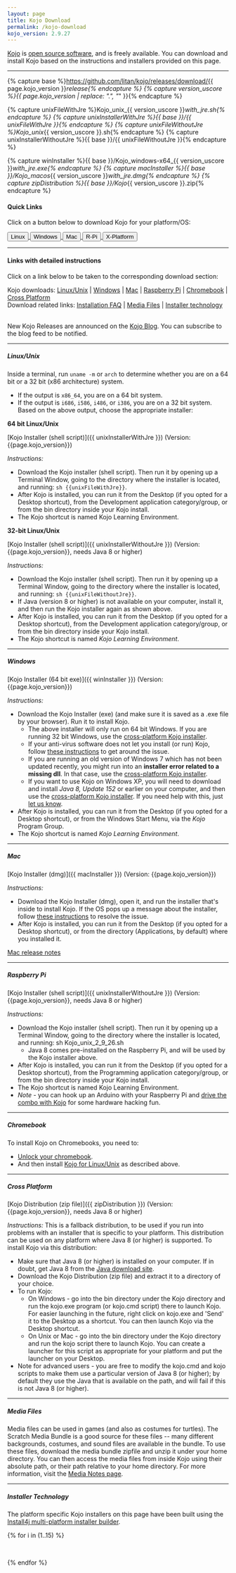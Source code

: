 ```yaml
---
layout: page
title: Kojo Download
permalink: /kojo-download
kojo_version: 2.9.27
---
```


[Kojo](/kojo) is [open source software](https://github.com/litan/kojo), and is freely available. You can download and install Kojo based on the instructions and installers provided on this page.

---

{% capture base %}https://github.com/litan/kojo/releases/download/{{ page.kojo_version }}_release{% endcapture %}
{% capture version_uscore %}{{ page.kojo_version | replace: ".", "_" }}{% endcapture %}

{% capture unixFileWithJre %}Kojo_unix_{{ version_uscore }}_with_jre.sh{% endcapture %}
{% capture unixInstallerWithJre %}{{ base }}/{{ unixFileWithJre }}{% endcapture %}
{% capture unixFileWithoutJre %}Kojo_unix_{{ version_uscore }}.sh{% endcapture %}
{% capture unixInstallerWithoutJre %}{{ base }}/{{ unixFileWithoutJre }}{% endcapture %}

{% capture winInstaller %}{{ base }}/Kojo_windows-x64_{{ version_uscore }}_with_jre.exe{% endcapture %}
{% capture macInstaller %}{{ base }}/Kojo_macos_{{ version_uscore }}_with_jre.dmg{% endcapture %}
{% capture zipDistribution %}{{ base }}/Kojo_{{ version_uscore }}.zip{% endcapture %}

#### Quick Links

Click on a button below to download Kojo for your platform/OS:

<div class="row ml-1 mb-4">
  <a href="{{ unixInstallerWithJre }}">
    <button type="button" class="btn btn-primary btn-theme-bg">Linux</button>
  </a>

  <a href="{{ winInstaller }}">
    <button type="button" class="btn btn-primary btn-theme-bg">Windows</button>
  </a>

  <a href="{{ macInstaller }}">
    <button type="button" class="btn btn-primary btn-theme-bg">Mac</button>
  </a>

  <a href="{{ unixInstallerWithoutJre }}">
    <button type="button" class="btn btn-primary btn-theme-bg">R-Pi</button>
  </a>

  <a href="{{ zipDistribution }}">
    <button type="button" class="btn btn-primary btn-theme-bg">X-Platform</button>
  </a>
</div>

---

#### Links with detailed instructions

Click on a link below to be taken to the corresponding download section:
<div>
  Kojo downloads:
      <a href="#unix">Linux/Unix</a> | <a href="#win">Windows</a> | <a href="#mac">Mac</a> | <a href="#rpi">Raspberry Pi</a> | <a href="#chromebook">Chromebook</a> | <a href="#crossplatform">Cross Platform</a>
      <br/>
  Download related links:
      <a href="https://docs.kogics.net/faq/installation-faq.html">Installation FAQ</a> | <a href="#media">Media Files</a> | <a href="#install4j">Installer technology</a>
      <br/><br/>
</div>

New Kojo Releases are announced on the [Kojo Blog](/blog). You can subscribe to the blog feed to be notified.

---

<h5 id="unix">Linux/Unix</h5>

Inside a terminal, run `uname -m` or `arch` to determine whether you are on a 64 bit or a 32 bit (x86 architecture) system.
* If the output is `x86_64`, you are on a 64 bit system.
* If the output is `i686`, `i586`, `i486`, or `i386`, you are on a 32 bit system.
Based on the above output, choose the appropriate installer:

**64 bit Linux/Unix**

[Kojo Installer (shell script)]({{ unixInstallerWithJre }}) (Version: {{page.kojo_version}})

*Instructions:*
* Download the Kojo installer (shell script). Then run it by opening up a Terminal Window, going to the directory where the installer is located, and running: `sh {{unixFileWithJre}}`.
* After Kojo is installed, you can run it from the Desktop (if you opted for a Desktop shortcut), from the Development application category/group, or from the bin directory inside your Kojo install.
* The Kojo shortcut is named Kojo Learning Environment.


**32-bit Linux/Unix**

[Kojo Installer (shell script)]({{ unixInstallerWithoutJre }}) (Version: {{page.kojo_version}}, needs Java 8 or higher)

*Instructions:*
* Download the Kojo installer (shell script). Then run it by opening up a Terminal Window, going to the directory where the installer is located, and running: `sh {{unixFileWithoutJre}}`.
* If Java (version 8 or higher) is not available on your computer, install it, and then run the Kojo installer again as shown above.
* After Kojo is installed, you can run it from the Desktop (if you opted for a Desktop shortcut), from the Development application category/group, or from the bin directory inside your Kojo install.
* The Kojo shortcut is named *Kojo Learning Environment*.

---

<h5 id="win">Windows</h5>

[Kojo Installer (64 bit exe)]({{ winInstaller }}) (Version: {{page.kojo_version}})

*Instructions:*
* Download the Kojo Installer (exe) (and make sure it is saved as a .exe file by your browser). Run it to install Kojo.
  * The above installer will only run on 64 bit Windows. If you are running 32 bit Windows, use the [cross-platform Kojo installer](/kojo-download#crossplatform).
  * If your anti-virus software does not let you install (or run) Kojo, follow [these instructions](http://wiki.kogics.net/sf:kojo-windows-antivirus) to get around the issue.
  * If you are running an old version of Windows 7 which has not been updated recently, you might run into an **installer error related to a missing dll**. In that case, use the [cross-platform Kojo installer](/kojo-download#crossplatform).
  * If you want to use Kojo on Windows XP, you will need to download and install *Java 8, Update 152* or earlier on your computer, and then use the [cross-platform Kojo installer](/kojo-download#crossplatform). If you need help with this, just [let us know](mailto:feedback@kogics..net).
* After Kojo is installed, you can run it from the Desktop (if you opted for a Desktop shortcut), or from the Windows Start Menu, via the *Kojo* Program Group.
* The Kojo shortcut is named *Kojo Learning Environment*.

---

<h5 id="mac">Mac</h5>

[Kojo Installer (dmg)]({{ macInstaller }}) (Version: {{page.kojo_version}})

*Instructions:*
* Download the Kojo Installer (dmg), open it, and run the installer that's inside to install Kojo. If the OS pops up a message about the installer, follow [these instructions](http://wiki.kogics.net/sf:kojo-dmg-damaged) to resolve the issue.
* After Kojo is installed, you can run it from the Desktop (if you opted for a Desktop shortcut), or from the directory (Applications, by default) where you installed it.

[Mac release notes](http://wiki.kogics.net/sf:kojo-mac-relnotes)

---

<h5 id="rpi">Raspberry Pi</h5>

[Kojo Installer (shell script)]({{ unixInstallerWithoutJre }}) (Version: {{page.kojo_version}}, needs Java 8 or higher)

*Instructions:*
* Download the Kojo installer (shell script). Then run it by opening up a Terminal Window, going to the directory where the installer is located, and running:  sh Kojo_unix_2_9_26.sh
  * Java 8 comes pre-installed on the Raspberry Pi, and will be used by the Kojo installer above.
* After Kojo is installed, you can run it from the Desktop (if you opted for a Desktop shortcut), from the Programming application category/group, or from the bin directory inside your Kojo install.
* The Kojo shortcut is named Kojo Learning Environment.
* *Note* - you can hook up an Arduino with your Raspberry Pi and [drive the combo with Kojo](https://github.com/litan/kojo-arduino) for some hardware hacking fun.

---

<h5 id="chromebook">Chromebook</h5>

To install Kojo on Chromebooks, you need to:
* [Unlock your chromebook](http://www.androidauthority.com/crouton-turn-your-chromebook-into-far-more-than-a-glorified-web-browser-663044).
* And then install [Kojo for Linux/Unix](/kojo-download#unix) as described above.

---

<h5 id="crossplatform">Cross Platform</h5>

[Kojo Distribution (zip file)]({{ zipDistribution }}) (Version: {{page.kojo_version}}, needs Java 8 or higher)

*Instructions:*
This is a fallback distribution, to be used if you run into problems with an installer that is specific to your platform. This distribution can be used on any platform where Java 8 (or higher) is supported. To install Kojo via this distribution:
* Make sure that Java 8 (or higher) is installed on your computer. If in doubt, get Java 8 from the [Java download site](https://www.java.com/download/).
* Download the Kojo Distribution (zip file) and extract it to a directory of your choice.
* To run Kojo:
  * On Windows - go into the bin directory under the Kojo directory and run the kojo.exe program (or kojo.cmd script) there to launch Kojo. For easier launching in the future, right click on kojo.exe and 'Send' it to the Desktop as a shortcut. You can then launch Kojo via the Desktop shortcut.
  * On Unix or Mac - go into the bin directory under the Kojo directory and run the kojo script there to launch Kojo. You can create a launcher for this script as appropriate for your platform and put the launcher on your Desktop.
* Note for advanced users - you are free to modify the kojo.cmd and kojo scripts to make them use a particular version of Java 8 (or higher); by default they use the Java that is available on the path, and will fail if this is not Java 8 (or higher).

---

<h5 id="media">Media Files</h5>

Media files can be used in games (and also as costumes for turtles). The Scratch Media Bundle is a good source for these files -- many different backgrounds, costumes, and sound files are available in the bundle. To use these files, download the media bundle zipfile and unzip it under your home directory. You can then access the media files from inside Kojo using their absolute path, or their path relative to your home directory. For more information, visit the [Media Notes page](http://wiki.kogics.net/sf:media-notes).

---

<h5 id="install4j">Installer Technology</h5>

The platform specific Kojo installers on this page have been built using the [Install4j multi-platform installer builder](https://www.ej-technologies.com/products/install4j/overview.html).

{% for i in (1..15) %}
<p>&nbsp;</p>
{% endfor %}